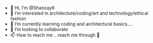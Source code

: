 - 👋 Hi, I’m @Shanzay6
- 👀 I’m interested in architecture/coding/art and technology/ethical fashion
- 🌱 I’m currently learning coding and architectural basics....
- 💞️ I’m looking to collaborate 
- 📫 How to reach me ...reach me through 📧 

<!---
Shanzay6/Shanzay6 is a ✨ special ✨ repository because its `README.md` (this file) appears on your GitHub profile.
You can click the Preview link to take a look at your changes.
--->

